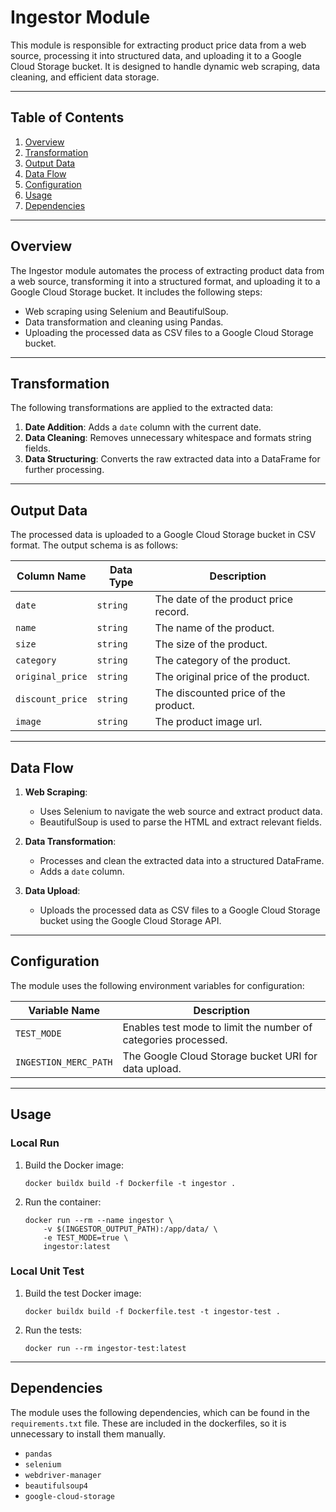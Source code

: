 # Ingestor Module

This module is responsible for extracting product price data from a web source, processing it into structured data, and
uploading it to a Google Cloud Storage bucket. It is designed to handle dynamic web scraping, data cleaning, and
efficient data storage.

---

## Table of Contents

1. [Overview](#overview)
2. [Transformation](#transformation)
3. [Output Data](#output-data)
4. [Data Flow](#data-flow)
5. [Configuration](#configuration)
6. [Usage](#usage)
7. [Dependencies](#dependencies)

---

## Overview

The Ingestor module automates the process of extracting product data from a web source, transforming it into a
structured format, and uploading it to a Google Cloud Storage bucket. It includes the following steps:

- Web scraping using Selenium and BeautifulSoup.
- Data transformation and cleaning using Pandas.
- Uploading the processed data as CSV files to a Google Cloud Storage bucket.

---

## Transformation

The following transformations are applied to the extracted data:

1. **Date Addition**: Adds a `date` column with the current date.
2. **Data Cleaning**: Removes unnecessary whitespace and formats string fields.
3. **Data Structuring**: Converts the raw extracted data into a DataFrame for further processing.

---

## Output Data

The processed data is uploaded to a Google Cloud Storage bucket in CSV format. The output schema is as follows:

| Column Name      | Data Type | Description                           |
|------------------|-----------|---------------------------------------|
| `date`           | `string`  | The date of the product price record. |
| `name`           | `string`  | The name of the product.              |
| `size`           | `string`  | The size of the product.              |
| `category`       | `string`  | The category of the product.          |
| `original_price` | `string`  | The original price of the product.    |
| `discount_price` | `string`  | The discounted price of the product.  |
| `image`          | `string`  | The product image url.                |

---

## Data Flow

1. **Web Scraping**:
    - Uses Selenium to navigate the web source and extract product data.
    - BeautifulSoup is used to parse the HTML and extract relevant fields.

2. **Data Transformation**:
    - Processes and clean the extracted data into a structured DataFrame.
    - Adds a `date` column.

3. **Data Upload**:
    - Uploads the processed data as CSV files to a Google Cloud Storage bucket using the Google Cloud Storage API.

---

## Configuration

The module uses the following environment variables for configuration:

| Variable Name             | Description                                                    |
|---------------------------|----------------------------------------------------------------|
| `TEST_MODE`               | Enables test mode to limit the number of categories processed. |
| `INGESTION_MERC_PATH`     | The Google Cloud Storage bucket URI for data upload.           |

---

## Usage

### Local Run

1. Build the Docker image:
    ```shell
    docker buildx build -f Dockerfile -t ingestor .
    ```

2. Run the container:
    ```shell
    docker run --rm --name ingestor \
		-v $(INGESTOR_OUTPUT_PATH):/app/data/ \
   		-e TEST_MODE=true \
		ingestor:latest
    ```

### Local Unit Test

1. Build the test Docker image:
    ```shell
    docker buildx build -f Dockerfile.test -t ingestor-test .
    ```

2. Run the tests:
    ```shell
    docker run --rm ingestor-test:latest
    ```

---

## Dependencies

The module uses the following dependencies, which can be found in the `requirements.txt` file. These are included in the
dockerfiles, so it is unnecessary to install them manually.

- `pandas`
- `selenium`
- `webdriver-manager`
- `beautifulsoup4`
- `google-cloud-storage`
